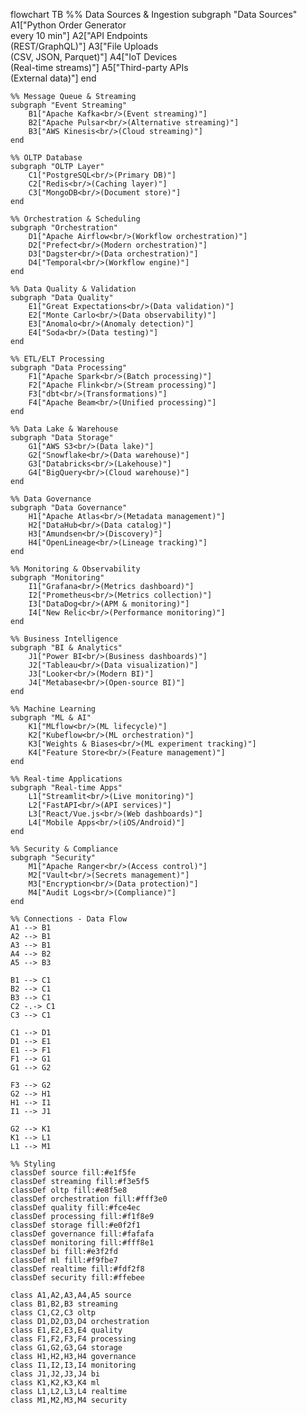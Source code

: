 flowchart TB
    %% Data Sources & Ingestion
    subgraph "Data Sources"
        A1["Python Order Generator<br/>every 10 min"]
        A2["API Endpoints<br/>(REST/GraphQL)"]
        A3["File Uploads<br/>(CSV, JSON, Parquet)"]
        A4["IoT Devices<br/>(Real-time streams)"]
        A5["Third-party APIs<br/>(External data)"]
    end

    %% Message Queue & Streaming
    subgraph "Event Streaming"
        B1["Apache Kafka<br/>(Event streaming)"]
        B2["Apache Pulsar<br/>(Alternative streaming)"]
        B3["AWS Kinesis<br/>(Cloud streaming)"]
    end

    %% OLTP Database
    subgraph "OLTP Layer"
        C1["PostgreSQL<br/>(Primary DB)"]
        C2["Redis<br/>(Caching layer)"]
        C3["MongoDB<br/>(Document store)"]
    end

    %% Orchestration & Scheduling
    subgraph "Orchestration"
        D1["Apache Airflow<br/>(Workflow orchestration)"]
        D2["Prefect<br/>(Modern orchestration)"]
        D3["Dagster<br/>(Data orchestration)"]
        D4["Temporal<br/>(Workflow engine)"]
    end

    %% Data Quality & Validation
    subgraph "Data Quality"
        E1["Great Expectations<br/>(Data validation)"]
        E2["Monte Carlo<br/>(Data observability)"]
        E3["Anomalo<br/>(Anomaly detection)"]
        E4["Soda<br/>(Data testing)"]
    end

    %% ETL/ELT Processing
    subgraph "Data Processing"
        F1["Apache Spark<br/>(Batch processing)"]
        F2["Apache Flink<br/>(Stream processing)"]
        F3["dbt<br/>(Transformations)"]
        F4["Apache Beam<br/>(Unified processing)"]
    end

    %% Data Lake & Warehouse
    subgraph "Data Storage"
        G1["AWS S3<br/>(Data lake)"]
        G2["Snowflake<br/>(Data warehouse)"]
        G3["Databricks<br/>(Lakehouse)"]
        G4["BigQuery<br/>(Cloud warehouse)"]
    end

    %% Data Governance
    subgraph "Data Governance"
        H1["Apache Atlas<br/>(Metadata management)"]
        H2["DataHub<br/>(Data catalog)"]
        H3["Amundsen<br/>(Discovery)"]
        H4["OpenLineage<br/>(Lineage tracking)"]
    end

    %% Monitoring & Observability
    subgraph "Monitoring"
        I1["Grafana<br/>(Metrics dashboard)"]
        I2["Prometheus<br/>(Metrics collection)"]
        I3["DataDog<br/>(APM & monitoring)"]
        I4["New Relic<br/>(Performance monitoring)"]
    end

    %% Business Intelligence
    subgraph "BI & Analytics"
        J1["Power BI<br/>(Business dashboards)"]
        J2["Tableau<br/>(Data visualization)"]
        J3["Looker<br/>(Modern BI)"]
        J4["Metabase<br/>(Open-source BI)"]
    end

    %% Machine Learning
    subgraph "ML & AI"
        K1["MLflow<br/>(ML lifecycle)"]
        K2["Kubeflow<br/>(ML orchestration)"]
        K3["Weights & Biases<br/>(ML experiment tracking)"]
        K4["Feature Store<br/>(Feature management)"]
    end

    %% Real-time Applications
    subgraph "Real-time Apps"
        L1["Streamlit<br/>(Live monitoring)"]
        L2["FastAPI<br/>(API services)"]
        L3["React/Vue.js<br/>(Web dashboards)"]
        L4["Mobile Apps<br/>(iOS/Android)"]
    end

    %% Security & Compliance
    subgraph "Security"
        M1["Apache Ranger<br/>(Access control)"]
        M2["Vault<br/>(Secrets management)"]
        M3["Encryption<br/>(Data protection)"]
        M4["Audit Logs<br/>(Compliance)"]
    end

    %% Connections - Data Flow
    A1 --> B1
    A2 --> B1
    A3 --> B1
    A4 --> B2
    A5 --> B3

    B1 --> C1
    B2 --> C1
    B3 --> C1
    C2 -.-> C1
    C3 --> C1

    C1 --> D1
    D1 --> E1
    E1 --> F1
    F1 --> G1
    G1 --> G2

    F3 --> G2
    G2 --> H1
    H1 --> I1
    I1 --> J1

    G2 --> K1
    K1 --> L1
    L1 --> M1

    %% Styling
    classDef source fill:#e1f5fe
    classDef streaming fill:#f3e5f5
    classDef oltp fill:#e8f5e8
    classDef orchestration fill:#fff3e0
    classDef quality fill:#fce4ec
    classDef processing fill:#f1f8e9
    classDef storage fill:#e0f2f1
    classDef governance fill:#fafafa
    classDef monitoring fill:#fff8e1
    classDef bi fill:#e3f2fd
    classDef ml fill:#f9fbe7
    classDef realtime fill:#fdf2f8
    classDef security fill:#ffebee

    class A1,A2,A3,A4,A5 source
    class B1,B2,B3 streaming
    class C1,C2,C3 oltp
    class D1,D2,D3,D4 orchestration
    class E1,E2,E3,E4 quality
    class F1,F2,F3,F4 processing
    class G1,G2,G3,G4 storage
    class H1,H2,H3,H4 governance
    class I1,I2,I3,I4 monitoring
    class J1,J2,J3,J4 bi
    class K1,K2,K3,K4 ml
    class L1,L2,L3,L4 realtime
    class M1,M2,M3,M4 security 
